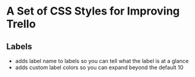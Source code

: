 # A Set of CSS Styles for Improving Trello

## Labels
* adds label name to labels so you can tell what the label is at a glance
* adds custom label colors so you can expand beyond the default 10